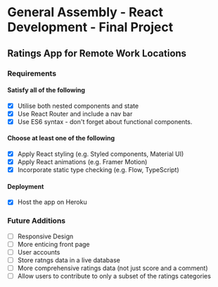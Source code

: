 # General Assembly - React Development - Final Project

## Ratings App for Remote Work Locations

### Requirements

#### Satisfy all of the following

- [x] Utilise both nested components and state
- [x] Use React Router and include a nav bar
- [x] Use ES6 syntax - don't forget about functional components.

#### Choose at least one of the following

- [x] Apply React styling (e.g. Styled components, Material UI)
- [x] Apply React animations (e.g. Framer Motion)
- [x] Incorporate static type checking (e.g. Flow, TypeScript)

#### Deployment

- [x] Host the app on Heroku

### Future Additions

- [ ] Responsive Design
- [ ] More enticing front page
- [ ] User accounts
- [ ] Store ratngs data in a live database
- [ ] More comprehensive ratings data (not just score and a comment)
- [ ] Allow users to contribute to only a subset of the ratings categories
